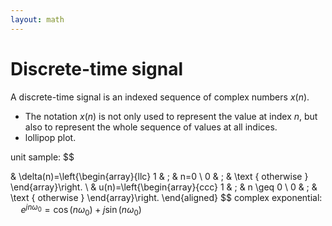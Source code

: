 ```yaml
---
layout: math
---
```

# Discrete-time signal

A discrete-time signal is an indexed sequence of complex numbers $x(n)$.
- The notation $x(n)$ is not only used to represent the value at index $n$, but also to represent the whole sequence of values at all indices.
- lollipop plot.


unit sample:
$$

& \delta(n)=\left\{\begin{array}{llc}
1 & ; & n=0 \\
0 & ; & \text { otherwise }
\end{array}\right. \\
& u(n)=\left\{\begin{array}{ccc}
1 & ; & n \geq 0 \\
0 & ; & \text { otherwise }
\end{array}\right.
\end{aligned}
$$
complex exponential: $\quad e^{j n \omega_0}=\cos \left(n \omega_0\right)+j \sin \left(n \omega_0\right)$
